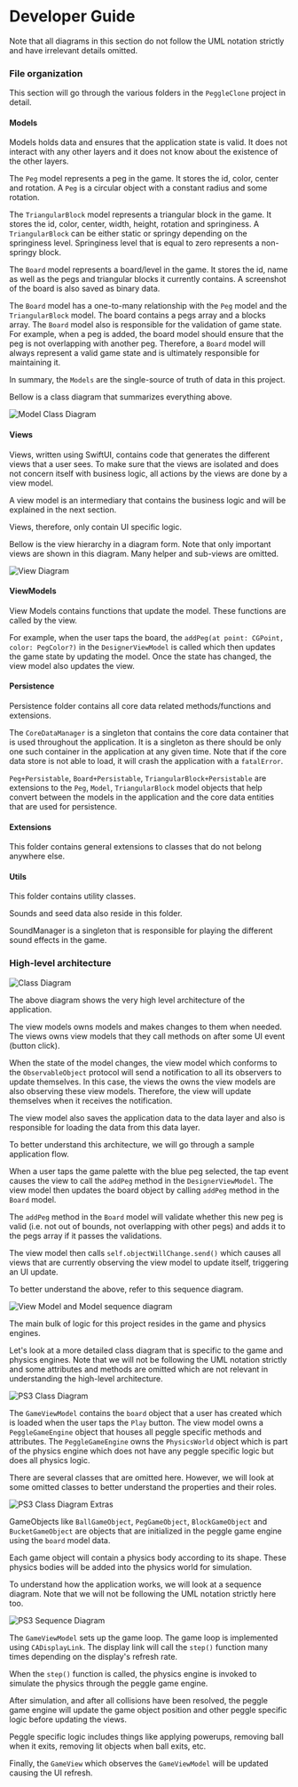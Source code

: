 # Developer Guide

Note that all diagrams in this section do not follow the UML notation strictly and have irrelevant details omitted.

### File organization

This section will go through the various folders in the `PeggleClone` project in detail.

#### Models

Models holds data and ensures that the application state is valid. It does not interact with any other layers and it does not know about the existence of the other layers.

The `Peg` model represents a peg in the game. It stores the id, color, center and rotation. A `Peg` is a circular object with a constant radius and some rotation.

The `TriangularBlock` model represents a triangular block in the game. It stores the id, color, center, width, height, rotation and springiness. A `TriangularBlock` can be either static or springy depending on the springiness level. Springiness level that is equal to zero represents a non-springy block.

The `Board` model represents a board/level in the game. It stores the id, name as well as the pegs and triangular blocks it currently contains. A screenshot of the board is also saved as binary data.

The `Board` model has a one-to-many relationship with the `Peg` model and the `TriangularBlock` model. The board contains a pegs array and a blocks array. The `Board` model also is responsible for the validation of game state. For example, when a peg is added, the board model should ensure that the peg is not overlapping with another peg. Therefore, a `Board` model will always represent a valid game state and is ultimately responsible for maintaining it.

In summary, the `Models` are the single-source of truth of data in this project.

Bellow is a class diagram that summarizes everything above.

![Model Class Diagram](./diagrams/model-class-diagram.png)

#### Views

Views, written using SwiftUI, contains code that generates the different views that a user sees. To make sure that the views are isolated and does not concern itself with business logic, all actions by the views are done by a view model.

A view model is an intermediary that contains the business logic and will be explained in the next section.

Views, therefore, only contain UI specific logic.

Bellow is the view hierarchy in a diagram form. Note that only important views are shown in this diagram. Many helper and sub-views are omitted.

![View Diagram](./diagrams/view-diagram.png)

#### ViewModels

View Models contains functions that update the model. These functions are called by the view.

For example, when the user taps the board, the `addPeg(at point: CGPoint, color: PegColor?)` in the `DesignerViewModel` is called which then updates the game state by updating the model. Once the state has changed, the view model also updates the view.

#### Persistence

Persistence folder contains all core data related methods/functions and extensions.

The `CoreDataManager` is a singleton that contains the core data container that is used throughout the application. It is a singleton as there should be only one such container in the application at any given time. Note that if the core data store is not able to load, it will crash the application with a `fatalError`.

`Peg+Persistable`, `Board+Persistable`, `TriangularBlock+Persistable` are extensions to the `Peg`, `Model`, `TriangularBlock` model objects that help convert between the models in the application and the core data entities that are used for persistence.

#### Extensions

This folder contains general extensions to classes that do not belong anywhere else.

#### Utils

This folder contains utility classes.

Sounds and seed data also reside in this folder.

SoundManager is a singleton that is responsible for playing the different sound effects in the game.

### High-level architecture

![Class Diagram](./diagrams/architecture-class-diagram.png)

The above diagram shows the very high level architecture of the application.

The view models owns models and makes changes to them when needed. The views owns view models that they call methods on after some UI event (button click).

When the state of the model changes, the view model which conforms to the `ObservableObject` protocol will send a notification to all its observers to update themselves. In this case, the views the owns the view models are also observing these view models. Therefore, the view will update themselves when it receives the notification.

The view model also saves the application data to the data layer and also is responsible for loading the data from this data layer.

To better understand this architecture, we will go through a sample application flow.

When a user taps the game palette with the blue peg selected, the tap event causes the view to call the `addPeg` method in the `DesignerViewModel`. The view model then updates the board object by calling `addPeg` method in the `Board` model.

The `addPeg` method in the `Board` model will validate whether this new peg is valid (i.e. not out of bounds, not overlapping with other pegs) and adds it to the pegs array if it passes the validations.

The view model then calls `self.objectWillChange.send()` which causes all views that are currently observing the view model to update itself, triggering an UI update.

To better understand the above, refer to this sequence diagram.

![View Model and Model sequence diagram](./diagrams/vm-model-sequence-diagram.png)

The main bulk of logic for this project resides in the game and physics engines.

Let's look at a more detailed class diagram that is specific to the game and physics engines. Note that we will not be following the UML notation strictly and some attributes and methods are omitted which are not relevant in understanding the high-level architecture.

![PS3 Class Diagram](./diagrams/physics-engine-class-diagram.png)

The `GameViewModel` contains the `board` object that a user has created which is loaded when the user taps the `Play` button. The view model owns a `PeggleGameEngine` object that houses all peggle specific methods and attributes. The `PeggleGameEngine` owns the `PhysicsWorld` object which is part of the physics engine which does not have any peggle specific logic but does all physics logic.

There are several classes that are omitted here. However, we will look at some omitted classes to better understand the properties and their roles.

![PS3 Class Diagram Extras](./diagrams/physics-engine-class-diagram-extra.png)

GameObjects like `BallGameObject`, `PegGameObject`, `BlockGameObject` and `BucketGameObject` are objects that are initialized in the peggle game engine using the `board` model data.

Each game object will contain a physics body according to its shape. These physics bodies will be added into the physics world for simulation.

To understand how the application works, we will look at a sequence diagram. Note that we will not be following the UML notation strictly here too.

![PS3 Sequence Diagram](./diagrams/physics-engine-sequence-diagram.png)

The `GameViewModel` sets up the game loop. The game loop is implemented using `CADisplayLink`. The display link will call the `step()` function many times depending on the display's refresh rate.

When the `step()` function is called, the physics engine is invoked to simulate the physics through the peggle game engine.

After simulation, and after all collisions have been resolved, the peggle game engine will update the game object position and other peggle specific logic before updating the views.

Peggle specific logic includes things like applying powerups, removing ball when it exits, removing lit objects when ball exits, etc.

Finally, the `GameView` which observes the `GameViewModel` will be updated causing the UI refresh.
